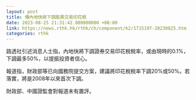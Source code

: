 ```yaml
---
layout: post
title: 傳內地快將下調股票交易印花稅
date: 2023-08-25 21:31:42.000000000 +08:00
link: https://news.rthk.hk/rthk/ch/component/k2/1715107-20230825.htm
categories: rthk
---
```


路透社引述消息人士指，內地快將下調證券交易印花稅稅率，或由現時的0.1%，下調最多50%，以提振投資者信心。

報道指，財政部等已向國務院提交方案，建議將印花稅稅率下調20%或50%。若落實，將是2008年以來首次下調。

財政部、中國證監會對報道未有置評。
